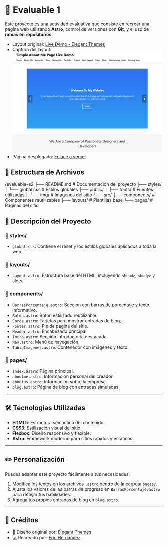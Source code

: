 # 📄 Evaluable 1

Este proyecto es una actividad evaluativa que consiste en recrear una página web utilizando **Astro**, control de versiones con **Git**, y el uso de **ramas en repositorios**.

- Layout original: [Live Demo - Elegant Themes](https://www.elegantthemes.com/layouts/legacy-premade/simple-home-page/live-demo)  
- Captura del layout:  
  ![Captura de pantalla](public/img/simplelayout.png)
- Página desplegada: [Enlace a vercel](https://evaluable-e2.vercel.app/)

## 📂 Estructura de Archivos

/evaluable-e2
├── README.md               # Documentación del proyecto
├── styles/
│   └── global.css          # Estilos globales
├── public/
│   ├── fonts/              # Fuentes utilizadas
│   └── img/                # Imágenes del sitio
└── src/
    ├── components/         # Componentes reutilizables
    ├── layouts/            # Plantillas base
    └── pages/              # Páginas del sitio 

## 🧱 Descripción del Proyecto

### 📁 styles/
- `global.css`: Contiene el reset y los estilos globales aplicados a toda la web.

### 📁 layouts/
- `Layout.astro`: Estructura base del HTML, incluyendo `<head>`, `<body>` y slots.

### 📁 components/
- `BarrasPorcentaje.astro`: Sección con barras de porcentaje y texto informativo.
- `Boton.astro`: Botón estilizado reutilizable.
- `Cards.astro`: Tarjetas para mostrar entradas de blog.
- `Footer.astro`: Pie de página del sitio.
- `Header.astro`: Encabezado principal.
- `Intro.astro`: Sección introductoria destacada.
- `Nav.astro`: Menú de navegación.
- `TablaImagenes.astro`: Contenedor con imágenes y texto.

### 📁 pages/
- `index.astro`: Página principal.
- `aboutme.astro`: Información personal del creador.
- `aboutus.astro`: Información sobre la empresa.
- `blog.astro`: Página de blog con entradas simuladas.

---

## 🛠️ Tecnologías Utilizadas

- **HTML5**: Estructura semántica del contenido.
- **CSS3**: Estilización visual del sitio.
- **Flexbox**: Diseño responsivo y flexible.
- **Astro**: Framework moderno para sitios rápidos y estáticos.

---

## ✏️ Personalización

Puedes adaptar este proyecto fácilmente a tus necesidades:

1. Modifica los textos en los archivos `.astro` dentro de la carpeta `pages/`.
2. Ajusta los valores de las barras de progreso en `BarrasPorcentaje.astro` para reflejar tus habilidades.
3. Agrega tus propios entradas de blog en `blog.astro`.

---

## 🙌 Créditos

- 🎨 Diseño original por: [Elegant Themes](https://www.elegantthemes.com/layouts/legacy-premade/simple-home-page/live-demo)  
- 💻 Recreado por: [Eric Hernández](https://github.com/erichp-git)
